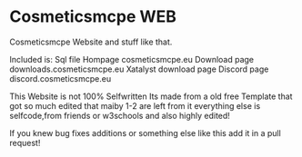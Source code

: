 # Cosmeticsmcpe WEB
Cosmeticsmcpe Website and stuff like that.

Included is:
Sql file 
Hompage cosmeticsmcpe.eu
Download page downloads.cosmeticsmcpe.eu
Xatalyst download page
Discord page discord.cosmeticsmcpe.eu

This Website is not 100% Selfwritten
Its made from a old free Template that got so much edited that maiby 1-2 are left from it everything else is selfcode,from friends or w3schools and also highly edited!

If you knew bug fixes additions or something else like this add it in a pull request! 

